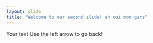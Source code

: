 ```yaml
---
layout: slide
title: "Welcome to our second slide! eh oui mon gars"
---
```

Your text
Use the left arrow to go back!
